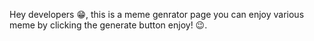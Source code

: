 Hey developers 😁, this is a  meme genrator page you can enjoy various meme by clicking the generate button  enjoy! 😉.